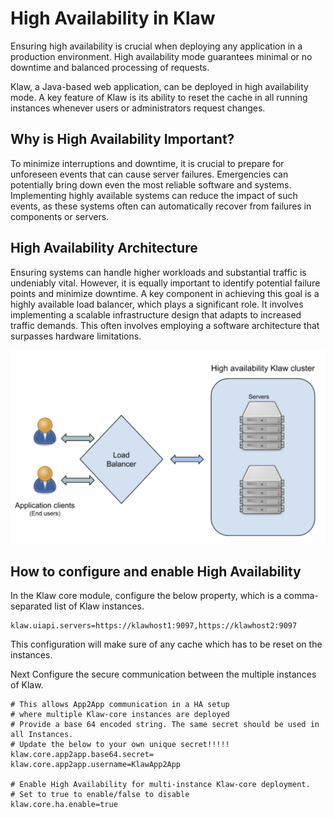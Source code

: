 # High Availability in Klaw

Ensuring high availability is crucial when deploying any application in
a production environment. High availability mode guarantees minimal or
no downtime and balanced processing of requests.

Klaw, a Java-based web application, can be deployed in high availability
mode. A key feature of Klaw is its ability to reset the cache in all
running instances whenever users or administrators request changes.

## Why is High Availability Important?

To minimize interruptions and downtime, it is crucial to prepare for
unforeseen events that can cause server failures. Emergencies can
potentially bring down even the most reliable software and systems.
Implementing highly available systems can reduce the impact of such
events, as these systems often can automatically recover from failures
in components or servers.

## High Availability Architecture

Ensuring systems can handle higher workloads and substantial traffic is
undeniably vital. However, it is equally important to identify potential
failure points and minimize downtime. A key component in achieving this
goal is a highly available load balancer, which plays a significant
role. It involves implementing a scalable infrastructure design that
adapts to increased traffic demands. This often involves employing a
software architecture that surpasses hardware limitations.

![image](../../static/images/HA_Klaw.png)

## How to configure and enable High Availability

In the Klaw core module, configure the below property, which is a
comma-separated list of Klaw instances.

    klaw.uiapi.servers=https://klawhost1:9097,https://klawhost2:9097

This configuration will make sure of any cache which has to be reset on
the instances.

Next Configure the secure communication between the multiple instances of Klaw.

    # This allows App2App communication in a HA setup
    # where multiple Klaw-core instances are deployed
    # Provide a base 64 encoded string. The same secret should be used in all Instances.
    # Update the below to your own unique secret!!!!!
    klaw.core.app2app.base64.secret=
    klaw.core.app2app.username=KlawApp2App

    # Enable High Availability for multi-instance Klaw-core deployment.
    # Set to true to enable/false to disable
    klaw.core.ha.enable=true
